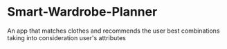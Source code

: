 # Smart-Wardrobe-Planner
An app that matches clothes and recommends the user best combinations taking into consideration user's attributes
